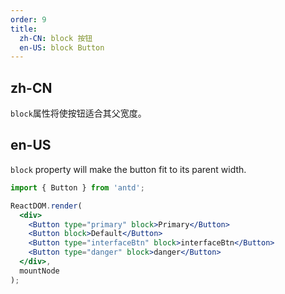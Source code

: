 ```yaml
---
order: 9
title:
  zh-CN: block 按钮
  en-US: block Button
---
```


## zh-CN

`block`属性将使按钮适合其父宽度。

## en-US

`block` property will make the button fit to its parent width.

````jsx
import { Button } from 'antd';

ReactDOM.render(
  <div>
    <Button type="primary" block>Primary</Button>
    <Button block>Default</Button>
    <Button type="interfaceBtn" block>interfaceBtn</Button>
    <Button type="danger" block>danger</Button>
  </div>,
  mountNode
);
````
